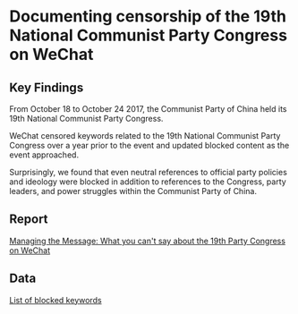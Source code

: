 # Documenting censorship of the 19th National Communist Party Congress on WeChat 

## Key Findings 
From October 18 to October 24 2017, the Communist Party of China held its 19th National Communist Party Congress.

WeChat censored keywords related to the 19th National Communist Party Congress over a year prior to the event and updated blocked content as the event approached.

Surprisingly, we found that even neutral references to official party policies and ideology were blocked in addition to references to the Congress, party leaders, and power struggles within the Communist Party of China.

## Report 

[Managing the Message: What you can't say about the 19th Party Congress on WeChat](https://citizenlab.ca/2017/11/managing-message-censorship-19th-national-communist-party-congress-wechat)

## Data 
[List of blocked keywords](https://github.com/citizenlab/chat-censorship/blob/master/wechat/ncpc19/ncpc19_wechat.csv)

